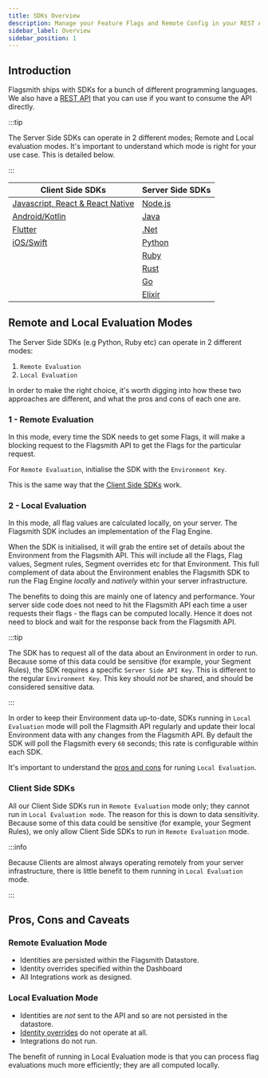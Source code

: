 ```yaml
---
title: SDKs Overview
description: Manage your Feature Flags and Remote Config in your REST APIs.
sidebar_label: Overview
sidebar_position: 1
---
```


## Introduction

Flagsmith ships with SDKs for a bunch of different programming languages. We also have a [REST API](rest.md) that you
can use if you want to consume the API directly.

:::tip

The Server Side SDKs can operate in 2 different modes; Remote and Local evaluation modes. It's important to understand
which mode is right for your use case. This is detailed below.

:::

| Client Side SDKs                                        | Server Side SDKs          |
| ------------------------------------------------------- | ------------------------- |
| [Javascript, React & React Native](/clients/javascript) | [Node.js](/clients/node)  |
| [Android/Kotlin](/clients/android)                      | [Java](/clients/java)     |
| [Flutter](/clients/flutter)                             | [.Net](/clients/dotnet)   |
| [iOS/Swift](/clients/ios)                               | [Python](/clients/python) |
|                                                         | [Ruby](/clients/ruby)     |
|                                                         | [Rust](/clients/rust)     |
|                                                         | [Go](/clients/go)         |
|                                                         | [Elixir](/clients/elixir) |

## Remote and Local Evaluation Modes

The Server Side SDKs (e.g Python, Ruby etc) can operate in 2 different modes:

1. `Remote Evaluation`
2. `Local Evaluation`

In order to make the right choice, it's worth digging into how these two approaches are different, and what the pros and
cons of each one are.

### 1 - Remote Evaluation

In this mode, every time the SDK needs to get some Flags, it will make a blocking request to the Flagsmith API to get
the Flags for the particular request.

For `Remote Evaluation`, initialise the SDK with the `Environment Key`.

This is the same way that the [Client Side SDKs](#client-side-sdks) work.

### 2 - Local Evaluation

In this mode, all flag values are calculated locally, on your server. The Flagsmith SDK includes an implementation of
the Flag Engine.

When the SDK is initialised, it will grab the entire set of details about the Environment from the Flagsmith API. This
will include all the Flags, Flag values, Segment rules, Segment overrides etc for that Environment. This full complement
of data about the Environment enables the Flagsmith SDK to run the Flag Engine _locally_ and _natively_ within your
server infrastructure.

The benefits to doing this are mainly one of latency and performance. Your server side code does not need to hit the
Flagsmith API each time a user requests their flags - the flags can be computed locally. Hence it does not need to block
and wait for the response back from the Flagsmith API.

:::tip

The SDK has to request all of the data about an Environment in order to run. Because some of this data could be
sensitive (for example, your Segment Rules), the SDK requires a specific `Server Side API Key`. This is different to the
regular `Environment Key`. This key should _not_ be shared, and should be considered sensitive data.

:::

In order to keep their Environment data up-to-date, SDKs running in `Local Evaluation` mode will poll the Flagmsith API
regularly and update their local Environment data with any changes from the Flagsmith API. By default the SDK will poll
the Flagsmith every `60` seconds; this rate is configurable within each SDK.

It's important to understand the [pros and cons](#pros-cons-and-caveats) for runing `Local Evaluation`.

### Client Side SDKs

All our Client Side SDKs run in `Remote Evaluation` mode only; they cannot run in `Local Evaluation mode`. The reason
for this is down to data sensitivity. Because some of this data could be sensitive (for example, your Segment Rules), we
only allow Client Side SDKs to run in `Remote Evaluation` mode.

:::info

Because Clients are almost always operating remotely from your server infrastructure, there is little benefit to them
running in `Local Evaluation` mode.

:::

## Pros, Cons and Caveats

### Remote Evaluation Mode

- Identities are persisted within the Flagsmith Datastore.
- Identity overrides specified within the Dashboard
- All Integrations work as designed.

### Local Evaluation Mode

- Identities are _not_ sent to the API and so are not persisted in the datastore.
- [Identity overrides](../basic-features/managing-identities#identity-overrides) do not operate at all.
- Integrations do not run.

The benefit of running in Local Evaluation mode is that you can process flag evaluations much more efficiently; they are
all computed locally.
